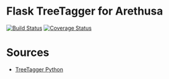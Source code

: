 Flask TreeTagger for Arethusa
=============================

[![Build Status](https://travis-ci.org/PonteIneptique/flask_ttarethusa.svg)](https://travis-ci.org/PonteIneptique/flask_ttarethusa)
[![Coverage Status](https://coveralls.io/repos/PonteIneptique/flask_ttarethusa/badge.svg?branch=master&service=github)](https://coveralls.io/github/PonteIneptique/flask_ttarethusa?branch=master)

# Sources

- [TreeTagger Python](https://github.com/miotto/treetagger-python)